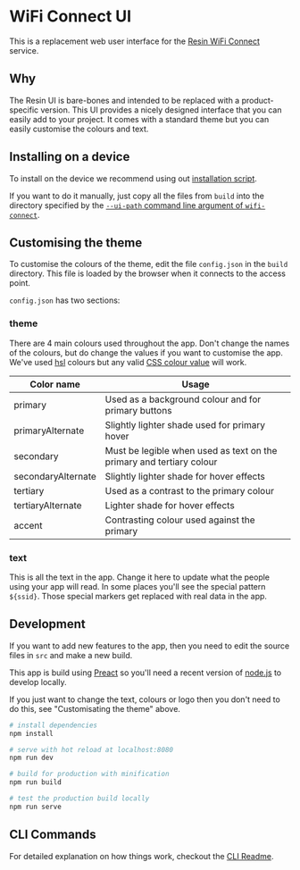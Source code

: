 # WiFi Connect UI

This is a replacement web user interface for the [Resin WiFi Connect]() service.

## Why

The Resin UI is bare-bones and intended to be replaced with a product-specific
version. This UI provides a nicely designed interface that you can easily add to
your project. It comes with a standard theme but you can easily customise the
colours and text.

## Installing on a device

To install on the device we recommend using out [installation script]().

If you want to do it manually, just copy all the files from `build` into the
directory specified by the
[`--ui-path` command line argument of `wifi-connect`](https://github.com/resin-io/resin-wifi-connect/tree/master/docs).

## Customising the theme

To customise the colours of the theme, edit the file `config.json` in the
`build` directory. This file is loaded by the browser when it connects to the
access point.

`config.json` has two sections:

### theme

There are 4 main colours used throughout the app. Don't change the names of the
colours, but do change the values if you want to customise the app. We've used
[hsl](http://mothereffinghsl.com/) colours but any valid
[CSS colour value](https://developer.mozilla.org/en-US/docs/Web/CSS/color_value)
will work.

| Color name         | Usage                                                                |
| ------------------ | -------------------------------------------------------------------- |
| primary            | Used as a background colour and for primary buttons                  |
| primaryAlternate   | Slightly lighter shade used for primary hover                        |
| secondary          | Must be legible when used as text on the primary and tertiary colour |
| secondaryAlternate | Slightly lighter shade for hover effects                             |
| tertiary           | Used as a contrast to the primary colour                             |
| tertiaryAlternate  | Lighter shade for hover effects                                      |
| accent             | Contrasting colour used against the primary                          |

### text

This is all the text in the app. Change it here to update what the people using
your app will read. In some places you'll see the special pattern `${ssid}`.
Those special markers get replaced with real data in the app.

## Development

If you want to add new features to the app, then you need to edit the source
files in `src` and make a new build.

This app is build using [Preact](https://preactjs.com/) so you'll need a recent
version of [node.js](https://nodejs.org/en/) to develop locally.

If you just want to change the text, colours or logo then you don't need to do
this, see "Customisating the theme" above.

```bash
# install dependencies
npm install

# serve with hot reload at localhost:8080
npm run dev

# build for production with minification
npm run build

# test the production build locally
npm run serve
```

## CLI Commands

For detailed explanation on how things work, checkout the
[CLI Readme](https://github.com/developit/preact-cli/blob/master/README.md).
